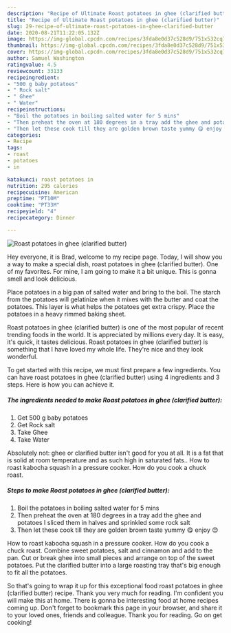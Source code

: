 ```yaml
---
description: "Recipe of Ultimate Roast potatoes in ghee (clarified butter)"
title: "Recipe of Ultimate Roast potatoes in ghee (clarified butter)"
slug: 29-recipe-of-ultimate-roast-potatoes-in-ghee-clarified-butter
date: 2020-08-21T11:22:05.132Z
image: https://img-global.cpcdn.com/recipes/3fda8e0d37c528d9/751x532cq70/roast-potatoes-in-ghee-clarified-butter-recipe-main-photo.jpg
thumbnail: https://img-global.cpcdn.com/recipes/3fda8e0d37c528d9/751x532cq70/roast-potatoes-in-ghee-clarified-butter-recipe-main-photo.jpg
cover: https://img-global.cpcdn.com/recipes/3fda8e0d37c528d9/751x532cq70/roast-potatoes-in-ghee-clarified-butter-recipe-main-photo.jpg
author: Samuel Washington
ratingvalue: 4.5
reviewcount: 33133
recipeingredient:
- "500 g baby potatoes"
- " Rock salt"
- " Ghee"
- " Water"
recipeinstructions:
- "Boil the potatoes in boiling salted water for 5 mins"
- "Then preheat the oven at 180 degrees in a tray add the ghee and potatoes I sliced them in halves and sprinkled some rock salt"
- "Then let these cook till they are golden brown taste yummy 😋 enjoy 😊"
categories:
- Recipe
tags:
- roast
- potatoes
- in

katakunci: roast potatoes in 
nutrition: 295 calories
recipecuisine: American
preptime: "PT10M"
cooktime: "PT33M"
recipeyield: "4"
recipecategory: Dinner

---
```



![Roast potatoes in ghee (clarified butter)](https://img-global.cpcdn.com/recipes/3fda8e0d37c528d9/751x532cq70/roast-potatoes-in-ghee-clarified-butter-recipe-main-photo.jpg)

Hey everyone, it is Brad, welcome to my recipe page. Today, I will show you a way to make a special dish, roast potatoes in ghee (clarified butter). One of my favorites. For mine, I am going to make it a bit unique. This is gonna smell and look delicious.

Place potatoes in a big pan of salted water and bring to the boil. The starch from the potatoes will gelatinize when it mixes with the butter and coat the potatoes. This layer is what helps the potatoes get extra crispy. Place the potatoes in a heavy rimmed baking sheet.

Roast potatoes in ghee (clarified butter) is one of the most popular of recent trending foods in the world. It is appreciated by millions every day. It is easy, it's quick, it tastes delicious. Roast potatoes in ghee (clarified butter) is something that I have loved my whole life. They're nice and they look wonderful.


To get started with this recipe, we must first prepare a few ingredients. You can have roast potatoes in ghee (clarified butter) using 4 ingredients and 3 steps. Here is how you can achieve it.

<!--inarticleads1-->

##### The ingredients needed to make Roast potatoes in ghee (clarified butter):

1. Get 500 g baby potatoes
1. Get  Rock salt
1. Take  Ghee
1. Take  Water


Absolutely not: ghee or clarified butter isn&#39;t good for you at all. It is a fat that is solid at room temperature and as such high in saturated fats.. How to roast kabocha squash in a pressure cooker. How do you cook a chuck roast. 

<!--inarticleads2-->

##### Steps to make Roast potatoes in ghee (clarified butter):

1. Boil the potatoes in boiling salted water for 5 mins
1. Then preheat the oven at 180 degrees in a tray add the ghee and potatoes I sliced them in halves and sprinkled some rock salt
1. Then let these cook till they are golden brown taste yummy 😋 enjoy 😊


How to roast kabocha squash in a pressure cooker. How do you cook a chuck roast. Combine sweet potatoes, salt and cinnamon and add to the pan. Cut or break ghee into small pieces and arrange on top of the sweet potatoes. Put the clarified butter into a large roasting tray that&#39;s big enough to fit all the potatoes. 

So that's going to wrap it up for this exceptional food roast potatoes in ghee (clarified butter) recipe. Thank you very much for reading. I'm confident you will make this at home. There is gonna be interesting food at home recipes coming up. Don't forget to bookmark this page in your browser, and share it to your loved ones, friends and colleague. Thank you for reading. Go on get cooking!
